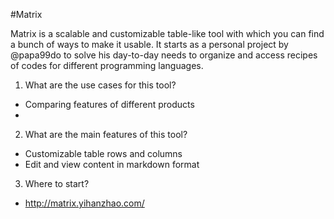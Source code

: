#Matrix

Matrix is a scalable and customizable table-like tool with which you can find a bunch of ways to make it usable. It starts as a personal project by @papa99do to solve his day-to-day needs to organize and access recipes of codes for different programming languages.

1. What are the use cases for this tool?
  - Comparing features of different products
  - 

2. What are the main features of this tool?
  - Customizable table rows and columns
  - Edit and view content in markdown format

3. Where to start?
  - http://matrix.yihanzhao.com/<your matrix name>
 